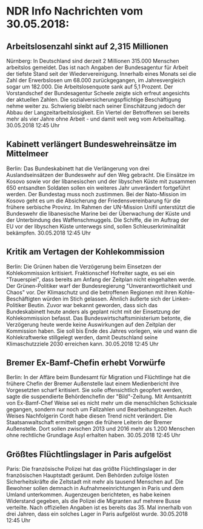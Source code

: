 # NDR Info Nachrichten vom 30.05.2018:


## Arbeitslosenzahl sinkt auf 2,315 Millionen
Nürnberg: In Deutschland sind derzeit 2 Millionen 315.000 Menschen arbeitslos gemeldet. Das ist nach Angaben der Bundesagentur für Arbeit der tiefste Stand seit der Wiedervereinigung. Innerhalb eines Monats sei die Zahl der Erwerbslosen um 68.000 zurückgegangen, im Jahresvergleich sogar um 182.000. Die Arbeitslosenquote sank auf 5,1 Prozent. Der Vorstandschef der Bundesagentur Scheele zeigte sich erfreut angesichts der aktuellen Zahlen. Die sozialversicherungspflichtige Beschäftigung nehme weiter zu. Schwierig bleibt nach seiner Einschätzung jedoch der Abbau der Langzeitarbeitslosigkeit. Ein Viertel der Betroffenen sei bereits mehr als vier Jahre ohne Arbeit - und damit weit weg vom Arbeitsalltag. 30.05.2018 12:45 Uhr 

## Kabinett verlängert Bundeswehreinsätze im Mittelmeer
Berlin: Das Bundeskabinett hat die Verlängerung von drei Auslandseinsätzen der Bundeswehr auf den Weg gebracht. Die Einsätze im Kosovo sowie vor der libanesischen und der libyschen Küste mit zusammen 650 entsandten Soldaten sollen ein weiteres Jahr unverändert fortgeführt werden. Der Bundestag muss noch zustimmen. Bei der Nato-Mission im Kosovo geht es um die Absicherung der Friedensvereinbarung für die frühere serbische Provinz. Im Rahmen der UN-Mission Unifil unterstützt die Bundeswehr die libanesische Marine bei der Überwachung der Küste und der Unterbindung des Waffenschmuggels. Die Schiffe, die im Auftrag der EU vor der libyschen Küste unterwegs sind, sollen Schleuserkriminalität bekämpfen. 30.05.2018 12:45 Uhr 

## Kritik am Vertagen der Kohlekommission
Berlin: Die Grünen haben die Verzögerung beim Einsetzen der Kohlekommission kritisiert. Fraktionschef Hofreiter sagte, es sei ein "Trauerspiel", dass bereits am Anfang der Zeitplan nicht eingehalten werde. Der Grünen-Politiker warf der Bundesregierung "Unverantwortlichkeit und Chaos" vor. Der Klimaschutz und die betroffenen Regionen mit ihren Kohle-Beschäftigten würden im Stich gelassen. Ähnlich äußerte sich der Linken-Politiker Beutin. Zuvor war bekannt geworden, dass sich das Bundeskabinett heute anders als geplant nicht mit der Einsetzung der Kohlekommission befasst. Das Bundeswirtschaftsministerium betonte, die Verzögerung heute werde keine Auswirkungen auf den Zeitplan der Kommission haben. Sie soll bis Ende des Jahres vorlegen, wie und wann die Kohlekraftwerke stillgelegt werden, damit Deutschland seine Klimaschutzziele 2030 erreichen kann. 30.05.2018 12:45 Uhr 

## Bremer Ex-Bamf-Chefin erhebt Vorwürfe
Berlin: In der Affäre beim Bundesamt für Migration und Flüchtlinge hat die frühere Chefin der Bremer Außenstelle laut einem Medienbericht ihre Vorgesetzten scharf kritisiert. Sie solle offensichtlich geopfert werden, sagte die suspendierte Behördenchefin der "Bild"-Zeitung. Mit Amtsantritt von Ex-Bamf-Chef Weise sei es nicht mehr um die menschlichen Schicksale gegangen, sondern nur noch um Fallzahlen und Bearbeitungszeiten. Auch Weises Nachfolgerin Cordt habe diesen Trend nicht verändert. Die Staatsanwaltschaft ermittelt gegen die frühere Leiterin der Bremer Außenstelle. Dort sollen zwischen 2013 und 2016 mehr als 1.200 Menschen ohne rechtliche Grundlage Asyl erhalten haben. 30.05.2018 12:45 Uhr 

## Größtes Flüchtlingslager in Paris aufgelöst
Paris: Die französische Polizei hat das größte Flüchtlingslager in der französischen Hauptstadt geräumt. Den Behörden zufolge lösten Sicherheitskräfte die Zeltstadt mit mehr als tausend Menschen auf. Die Bewohner sollen demnach in Aufnahmeeinrichtungen in Paris und dem Umland unterkommen. Augenzeugen berichteten, es habe keinen Widerstand gegeben, als die Polizei die Migranten auf mehrere Busse verteilte. Nach offiziellen Angaben ist es bereits das 35. Mal innerhalb von drei Jahren, dass ein solches Lager in Paris aufgelöst wurde. 30.05.2018 12:45 Uhr 
